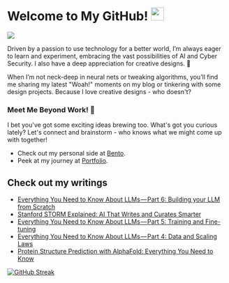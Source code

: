 # Welcome to My GitHub! <img src="https://raw.githubusercontent.com/MartinHeinz/MartinHeinz/master/wave.gif" width="30px"> 
![](https://komarev.com/ghpvc/?username=REDDITARUN&color=grey)

Driven by a passion to use technology for a better world, I’m always eager to learn and experiment, embracing the vast possibilities of AI and Cyber Security. I also have a deep appreciation for creative designs. 🎨

When I’m not neck-deep in neural nets or tweaking algorithms, you’ll find me sharing my latest "Woah!" moments on my blog or tinkering with some design projects. Because I love creative designs - who doesn't?

### Meet Me Beyond Work! 🤝
I bet you've got some exciting ideas brewing too. What's got you curious lately? Let's connect and brainstorm - who knows what we might come up with together!
- Check out my personal side at [Bento](https://bento.me/tarunreddi).
- Peek at my journey at [Portfolio](https://redditarun.github.io/).


## Check out my writings 
<!-- BLOG-POST-LIST:START -->
- [Everything You Need to Know About LLMs — Part 6: Building your LLM from Scratch](https://medium.com/@teendifferent/everything-you-need-to-know-about-llms-part-6-building-your-llm-from-scratch-65c8dda6bbf1?source=rss-9ecb664d87c1------2)
- [Stanford STORM Explained: AI That Writes and Curates Smarter](https://medium.com/predict/stanford-storm-explained-ai-that-writes-and-curates-smarter-ff39c746e290?source=rss-9ecb664d87c1------2)
- [Everything You Need to Know About LLMs — Part 5: Training and Fine-tuning](https://osintteam.blog/everything-you-need-to-know-about-llms-part-5-training-and-fine-tuning-1f52990edace?source=rss-9ecb664d87c1------2)
- [Everything You Need to Know About LLMs — Part 4: Data and Scaling Laws](https://osintteam.blog/everything-you-need-to-know-about-llms-part-4-data-and-scaling-laws-01f7db6bef98?source=rss-9ecb664d87c1------2)
- [Protein Structure Prediction with AlphaFold: Everything You Need to Know](https://thegrayarea.tech/protein-structure-prediction-with-alphafold-everything-you-need-to-know-7552d40c1b41?source=rss-9ecb664d87c1------2)
<!-- BLOG-POST-LIST:END -->



[![GitHub Streak](https://streak-stats.demolab.com?user=REDDITARUN&theme=tokyonight&hide_border=true&background=EB545400)](https://git.io/streak-stats)



<!--
**REDDITARUN/REDDITARUN** is a ✨ _special_ ✨ repository because its `README.md` (this file) appears on your GitHub profile.

Here are some ideas to get you started:

- 🔭 I’m currently working on ...
- 🌱 I’m currently learning ...
- 👯 I’m looking to collaborate on ...
- 🤔 I’m looking for help with ...
- 💬 Ask me about ...
- 📫 How to reach me: ...
- 😄 Pronouns: ...
- ⚡ Fun fact: ...
-->
